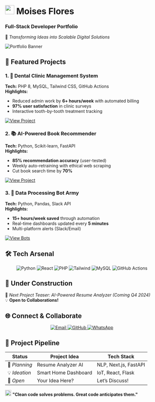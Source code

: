 # <img src="https://img.icons8.com/fluency/48/000000/portfolio.png" width="30"/> **Moises Flores**  
### **Full-Stack Developer Portfolio**  
🚀 *Transforming Ideas into Scalable Digital Solutions*  

![Portfolio Banner](https://img.icons8.com/clouds/400/000000/code.png)  


## 🌟 **Featured Projects**  

### **1. 🦷 Dental Clinic Management System**  
**Tech:** PHP 8, MySQL, Tailwind CSS, GitHub Actions  
**Highlights:**  
- Reduced admin work by **6+ hours/week** with automated billing  
- **97% user satisfaction** in clinic surveys  
- Interactive tooth-by-tooth treatment tracking  

[![View Project](https://img.shields.io/badge/View-Live_Demo-green?style=for-the-badge)](https://github.com/MoeFlowers/dental-clinic)  

### **2. 📚 AI-Powered Book Recommender**  
**Tech:** Python, Scikit-learn, FastAPI  
**Highlights:**  
- **85% recommendation accuracy** (user-tested)  
- Weekly auto-retraining with ethical web scraping  
- Cut book search time by **70%**  

[![View Project](https://img.shields.io/badge/Explore-API-blue?style=for-the-badge)](https://github.com/MoeFlowers/book-recommender)  

### **3. 🤖 Data Processing Bot Army**  
**Tech:** Python, Pandas, Slack API  
**Highlights:**  
- **15+ hours/week saved** through automation  
- Real-time dashboards updated every **5 minutes**  
- Multi-platform alerts (Slack/Email)  

[![View Bots](https://img.shields.io/badge/See-Bots-yellow?style=for-the-badge)](https://github.com/MoeFlowers/data-bots)  


## 🛠 **Tech Arsenal**  
<p align="center">
  <img src="https://img.shields.io/badge/Python-3776AB?logo=python&logoColor=white" alt="Python">
  <img src="https://img.shields.io/badge/React-61DAFB?logo=react&logoColor=black" alt="React">
  <img src="https://img.shields.io/badge/PHP-777BB4?logo=php&logoColor=white" alt="PHP">
  <img src="https://img.shields.io/badge/Tailwind_CSS-38B2AC?logo=tailwind-css&logoColor=white" alt="Tailwind">
  <img src="https://img.shields.io/badge/MySQL-4479A1?logo=mysql&logoColor=white" alt="MySQL">
  <img src="https://img.shields.io/badge/GitHub_Actions-2088FF?logo=github-actions&logoColor=white" alt="GitHub Actions">
</p>


## 🚧 **Under Construction**  
🔮 *Next Project Teaser: AI-Powered Resume Analyzer (Coming Q4 2024)*  
💡 **Open to Collaborations!**  


## 🌐 **Connect & Collaborate**  
<p align="center">
  <a href="mailto:moeflowers2@gmail.com">
    <img src="https://img.shields.io/badge/Email-Contact%20Me-red?style=flat&logo=gmail" alt="Email">
  </a>
  <a href="https://github.com/MoeFlowers">
    <img src="https://img.shields.io/badge/GitHub-Portfolio-black?style=flat&logo=github" alt="GitHub">
  </a>
  <a href="https://wa.me/+584125594556">
    <img src="https://img.shields.io/badge/WhatsApp-Chat%20Now-green?style=flat&logo=whatsapp" alt="WhatsApp">
  </a>
</p>


## 📜 **Project Pipeline**  
| Status       | Project Idea          | Tech Stack           |
|--------------|-----------------------|----------------------|
| 🔄 *Planning* | Resume Analyzer AI    | NLP, Next.js, FastAPI|
| 💡 *Ideation* | Smart Home Dashboard  | IoT, React, Flask    |
| 🤝 *Open*     | Your Idea Here?       | Let’s Discuss!       |


<img src="https://img.icons8.com/color/48/000000/code--v2.png" width="20"/> **"Clean code solves problems. Great code anticipates them."**  


